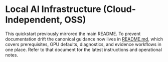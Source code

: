# Local AI Infrastructure (Cloud-Independent, OSS)

This quickstart previously mirrored the main README. To prevent documentation drift the canonical guidance now lives in [README.md](README.md), which covers prerequisites, GPU defaults, diagnostics, and evidence workflows in one place. Refer to that document for the latest instructions and operational notes.
